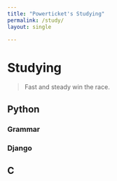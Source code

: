 ```yaml
---
title: "Powerticket's Studying"
permalink: /study/
layout: single

---
```


# Studying

> Fast and steady win the race.
>



## Python

### Grammar

### Django



## C



